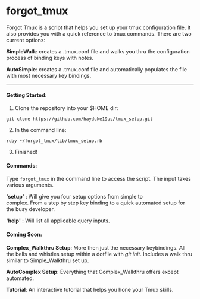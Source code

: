 # forgot_tmux

  Forgot Tmux is a script that helps you set up your tmux configuration file. It also provides you with a quick reference to tmux commands. There are two current options:

**SimpleWalk**: creates a .tmux.conf file and walks you thru the configuration process of binding keys with notes.

**AutoSimple**: creates a .tmux.conf file and automatically
populates the file with most necessary key bindings.
***

#### Getting Started:

1. Clone the repository into your $HOME dir:

`git clone https://github.com/hayduke19us/tmux_setup.git`

2. In the command line:

`ruby ~/forgot_tmux/lib/tmux_setup.rb`

3. Finished!

#### Commands:

Type `forgot_tmux` in the command line to access the script. The input takes various arguments. 

**'setup'** : Will give you four setup options from simple to         
complex. From a step by step key binding to a quick automated setup for the busy developer.
  
**'help'**  : Will list all applicable query inputs.

#### Coming Soon:

**Complex_Walkthru Setup**: More then just the necessary keybindings. All the bells and whistles setup within a dotfile with _git init_. Includes a walk thru similar to Simple_Walkthru set up.

**AutoComplex Setup**: Everything that Complex_Walkthru offers except automated.

**Tutorial**: An interactive tutorial that helps you hone your Tmux skills. 